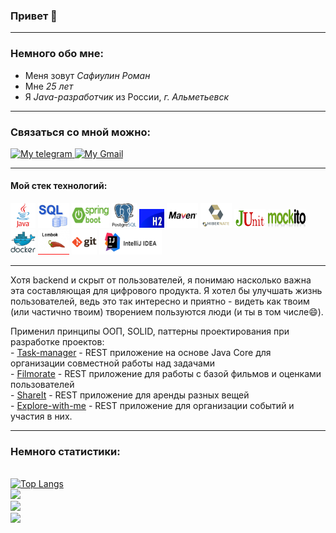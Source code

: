 ### Привет 👋

---
### Немного обо мне:

 - Меня зовут _Сафиулин Роман_
 - Мне _25 лет_
 - Я _Java-разработчик_ из России, _г. Альметьевск_

---

### Связаться со мной можно:
<a href="https://t.me/Safiulin_R_M">
    <img src="https://img.shields.io/badge/-telegram-red?color=white&logo=telegram&logoColor=black" alt="My telegram"/>
</a>
<a href="mailto:rsafiulin96@gmail.com">
    <img src="https://img.shields.io/badge/-Gmail-red?color=white&logo=Gmail&logoColor=red" alt="My Gmail"/>
</a>

---

#### Мой стек технологий:

<div id="icons">
  <img src="https://github.com/devicons/devicon/blob/master/icons/java/java-original-wordmark.svg?raw=true" alt="Java" width="40" height="40"/>
  <img src="SQL_icon.jpg" title="SQL" alt="SQL" width="50" height="40"/>
  <img src="Spring_boot_icon.jpeg" title="Spring Boot" alt="Spring Boot" width="60" height="40"/>
  <img src="https://github.com/devicons/devicon/blob/master/icons/postgresql/postgresql-original-wordmark.svg?raw=true" title="PostgreSQL" alt="PostgreSQL" width="40" height="40"/>
  <img src="H2_database_logo.png" title="H2" alt="H2" width="40" height="30"/>
  <img src="Maven_logo.png" title="Maven" alt="Maven" width="50" height="40"/>
  <img src="Hibernate_logo.gif" title="Hibernate" alt="Hibernate" width="50" height="40"/>
  <img src="JUnit_logo.png" title="JUnit" alt="JUnit" width="50" height="30"/>
  <img src="Mockito_Logo.png" title="Mockito" alt="Mockito" width="60" height="30"/>
  <img src="https://github.com/devicons/devicon/blob/master/icons/docker/docker-original-wordmark.svg?raw=true" title="Docker" alt="Docker" width="40" height="40"/>
  <img src="Lombok_logo.png" title="Lombok" alt="Lombok" width="50" height="40"/>
  <img src="https://github.com/devicons/devicon/blob/master/icons/git/git-original-wordmark.svg?raw=true" title="Git" alt="Git" width="40" height="40"/>
  <img src="IntelliJ_IDEA_logo.png" title="IntelliJ" alt="IntelliJ" width="100" height="40"/>
</div>

---

Хотя backend и скрыт от пользователей, я понимаю насколько важна эта составляющая для цифрового
продукта. Я хотел бы улучшать жизнь пользователей, ведь это так интересно и приятно - видеть как
твоим (или частично твоим) творением пользуются люди (и ты в том числе😄).

Применил принципы ООП, SOLID, паттерны проектирования при разработке проектов:
<br>- [Task-manager](https://github.com/SafiulinRM/java-sprint2-hw) - REST приложение на основе Java
Core для организации совместной работы над задачами
<br>- [Filmorate](https://github.com/SafiulinRM/java-filmorate) - REST приложение для работы с базой
фильмов и оценками пользователей
<br>- [ShareIt](https://github.com/SafiulinRM/java-shareit) - REST приложение для аренды разных вещей
<br>- [Explore-with-me](https://github.com/SafiulinRM/java-explore-with-me) - REST приложение для организации
событий и участия в них.

---

### Немного статистики:

<br>[![Top Langs](https://github-readme-stats.vercel.app/api/top-langs/?username=SafiulinRM&layout=compact)](https://github.com/SafiulinRM/github-readme-stats)
<br>![](https://github-profile-summary-cards.vercel.app/api/cards/profile-details?username=SafiulinRM&theme=solarized_dark)
<br>![](https://github-profile-summary-cards.vercel.app/api/cards/stats?username=SafiulinRM&theme=solarized_dark)
<br>![](https://komarev.com/ghpvc/?username=SafiulinRM)

<!--
**SafiulinRM/SafiulinRM** is a ✨ _special_ ✨ repository because its `README.md` (this file) appears on your GitHub profile.
